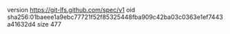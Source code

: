 version https://git-lfs.github.com/spec/v1
oid sha256:01baeee1a9ebc77721f52f85325448fba909c42ba03c0363e1ef7443a41632d4
size 477
